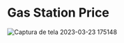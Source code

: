 # Gas Station Price

![Captura de tela 2023-03-23 175148](https://user-images.githubusercontent.com/96800792/227368828-cab133cb-7aa6-47c4-9638-d412a7e33a50.jpg)
